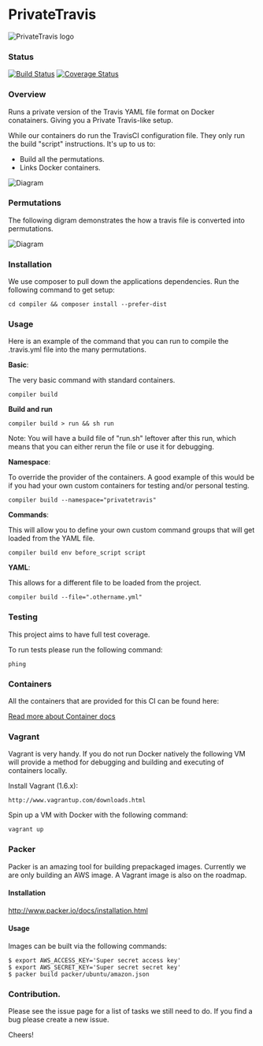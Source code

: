 PrivateTravis
=============

![PrivateTravis logo](./docs/logo.png "PrivateTravis logo")

### Status

[![Build Status](https://travis-ci.org/nickschuch/PrivateTravis.svg?branch=master)](https://travis-ci.org/nickschuch/PrivateTravis) [![Coverage Status](https://coveralls.io/repos/nickschuch/PrivateTravis/badge.png?branch=coveralls)](https://coveralls.io/r/nickschuch/PrivateTravis?branch=coveralls)

### Overview

Runs a private version of the Travis YAML file format on Docker conatainers. Giving you a Private Travis-like setup.

While our containers do run the TravisCI configuration file. They only run the
build "script" instructions. It's up to us to:

* Build all the permutations.
* Links Docker containers.

![Diagram](./docs/diagram.png "docs/diagram.png")

### Permutations

The following digram demonstrates the how a travis file is converted into
permutations.

![Diagram](./docs/diagram.png "docs/permutations.png")

### Installation

We use composer to pull down the applications dependencies. Run the following
command to get setup:

```
cd compiler && composer install --prefer-dist
```

### Usage

Here is an example of the command that you can run to compile the .travis.yml
file into the many permutations.

**Basic**:

The very basic command with standard containers.

```
compiler build
```

**Build and run**

```
compiler build > run && sh run
```

Note: You will have a build file of "run.sh" leftover after this run, which means that you can either rerun the file or use it for debugging.

**Namespace**:

To override the provider of the containers. A good example of this would be if
you had your own custom containers for testing and/or personal testing.

```
compiler build --namespace="privatetravis"
```

**Commands**:

This will allow you to define your own custom command groups that will get
loaded from the YAML file.

```
compiler build env before_script script
```

**YAML**:

This allows for a different file to be loaded from the project.

```
compiler build --file=".othername.yml"
```

### Testing

This project aims to have full test coverage.

To run tests please run the following command:

```
phing
```

### Containers

All the containers that are provided for this CI can be found here:

[Read more about Container docs](http://github.com/nickschuch/PrivateTravisContainersss)

### Vagrant

Vagrant is very handy. If you do not run Docker natively the following VM will
provide a method for debugging and building and executing of containers locally.

Install Vagrant (1.6.x):

```
http://www.vagrantup.com/downloads.html
```

Spin up a VM with Docker with the following command:

```
vagrant up
```

### Packer

Packer is an amazing tool for building prepackaged images. Currently we are only building an AWS image.
A Vagrant image is also on the roadmap.

#### Installation

http://www.packer.io/docs/installation.html

#### Usage

Images can be built via the following commands:

```
$ export AWS_ACCESS_KEY='Super secret access key'
$ export AWS_SECRET_KEY='Super secret secret key'
$ packer build packer/ubuntu/amazon.json
```

### Contribution.

Please see the issue page for a list of tasks we still need to do. If you find a bug please create a new issue.

Cheers!
